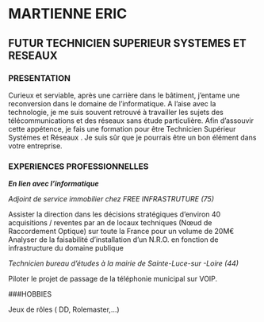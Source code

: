 # MARTIENNE ERIC

## FUTUR TECHNICIEN SUPERIEUR SYSTEMES ET RESEAUX

### PRESENTATION

Curieux et serviable, après une carrière dans le bâtiment, j’entame une reconversion dans le domaine de l’informatique. A l’aise avec la technologie, je me suis souvent retrouvé à travailler les sujets des télécommunications et des réseaux sans étude particulière. Afin d’assouvir cette appétence, je fais une formation pour être Technicien Supérieur Systémes et Réseaux . Je suis sûr que je pourrais être un bon élément dans votre entreprise.

### EXPERIENCES PROFESSIONNELLES

_**En lien avec l’informatique**_

_Adjoint de service immobilier chez FREE INFRASTRUTURE (75)_

Assister la direction dans les décisions stratégiques d’environ 40 acquisitions / reventes par an de locaux techniques (Nœud de Raccordement Optique) sur toute la France pour un volume de 20M€
Analyser de la faisabilité d’installation d’un N.R.O. en fonction de infrastructure du domaine publique

_Technicien bureau d’études à la mairie de Sainte-Luce-sur -Loire (44)_

Piloter le projet de passage de la téléphonie municipal sur VOIP.

###HOBBIES

Jeux de rôles ( DD, Rolemaster,...)

